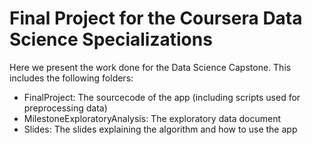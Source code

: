 Final Project for the Coursera Data Science Specializations
===========

Here we present the work done for the Data Science Capstone. This includes the following folders:

* FinalProject: The sourcecode of the app (including scripts used for preprocessing data)
* MilestoneExploratoryAnalysis: The exploratory data document
* Slides: The slides explaining the algorithm and how to use the app